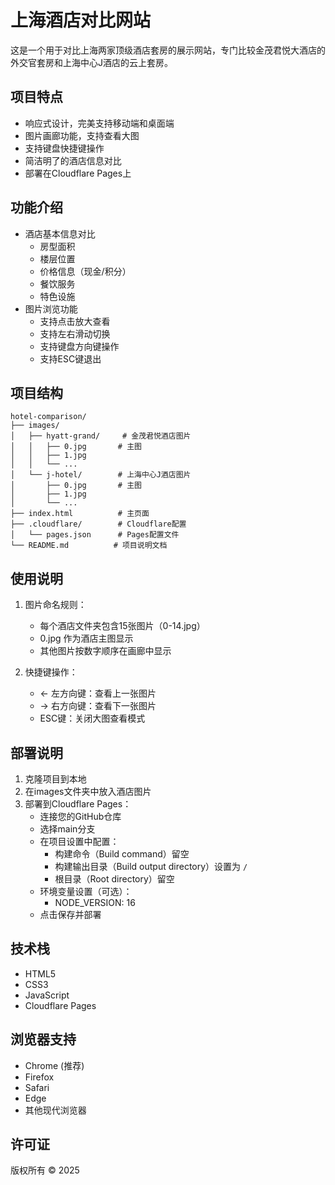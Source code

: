 # 上海酒店对比网站

这是一个用于对比上海两家顶级酒店套房的展示网站，专门比较金茂君悦大酒店的外交官套房和上海中心J酒店的云上套房。

## 项目特点

- 响应式设计，完美支持移动端和桌面端
- 图片画廊功能，支持查看大图
- 支持键盘快捷键操作
- 简洁明了的酒店信息对比
- 部署在Cloudflare Pages上

## 功能介绍

- 酒店基本信息对比
  - 房型面积
  - 楼层位置
  - 价格信息（现金/积分）
  - 餐饮服务
  - 特色设施
- 图片浏览功能
  - 支持点击放大查看
  - 支持左右滑动切换
  - 支持键盘方向键操作
  - 支持ESC键退出

## 项目结构

```
hotel-comparison/
├── images/
│   ├── hyatt-grand/     # 金茂君悦酒店图片
│   │   ├── 0.jpg       # 主图
│   │   ├── 1.jpg
│   │   └── ...
│   └── j-hotel/        # 上海中心J酒店图片
│       ├── 0.jpg       # 主图
│       ├── 1.jpg
│       └── ...
├── index.html          # 主页面
├── .cloudflare/        # Cloudflare配置
│   └── pages.json      # Pages配置文件
└── README.md          # 项目说明文档
```

## 使用说明

1. 图片命名规则：
   - 每个酒店文件夹包含15张图片（0-14.jpg）
   - 0.jpg 作为酒店主图显示
   - 其他图片按数字顺序在画廊中显示

2. 快捷键操作：
   - ← 左方向键：查看上一张图片
   - → 右方向键：查看下一张图片
   - ESC键：关闭大图查看模式

## 部署说明

1. 克隆项目到本地
2. 在images文件夹中放入酒店图片
3. 部署到Cloudflare Pages：
   - 连接您的GitHub仓库
   - 选择main分支
   - 在项目设置中配置：
     - 构建命令（Build command）留空
     - 构建输出目录（Build output directory）设置为 `/`
     - 根目录（Root directory）留空
   - 环境变量设置（可选）：
     - NODE_VERSION: 16
   - 点击保存并部署

## 技术栈

- HTML5
- CSS3
- JavaScript
- Cloudflare Pages

## 浏览器支持

- Chrome (推荐)
- Firefox
- Safari
- Edge
- 其他现代浏览器

## 许可证

版权所有 © 2025
